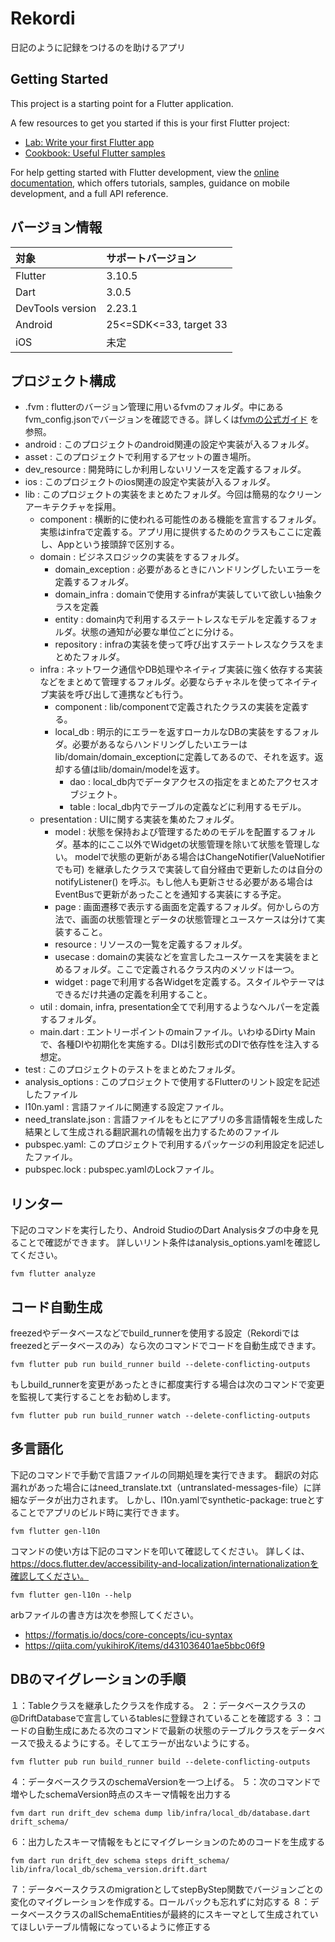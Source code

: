 # Rekordi

日記のように記録をつけるのを助けるアプリ

## Getting Started

This project is a starting point for a Flutter application.

A few resources to get you started if this is your first Flutter project:

- [Lab: Write your first Flutter app](https://docs.flutter.dev/get-started/codelab)
- [Cookbook: Useful Flutter samples](https://docs.flutter.dev/cookbook)

For help getting started with Flutter development, view the
[online documentation](https://docs.flutter.dev/), which offers tutorials,
samples, guidance on mobile development, and a full API reference.

## バージョン情報

| 対象              | サポートバージョン         |
|:-----------------|:------------------------|
| Flutter          | 3.10.5                  |
| Dart             | 3.0.5                   |
| DevTools version | 2.23.1                  |
| Android          | 25<=SDK<=33, target 33  |
| iOS              | 未定                     |

## プロジェクト構成

- .fvm :
  flutterのバージョン管理に用いるfvmのフォルダ。中にあるfvm_config.jsonでバージョンを確認できる。詳しくは[fvmの公式ガイド](https://fvm.app/docs/guides/basic_commands)
  を参照。
- android : このプロジェクトのandroid関連の設定や実装が入るフォルダ。
- asset : このプロジェクトで利用するアセットの置き場所。
- dev_resource : 開発時にしか利用しないリソースを定義するフォルダ。
- ios : このプロジェクトのios関連の設定や実装が入るフォルダ。
- lib : このプロジェクトの実装をまとめたフォルダ。今回は簡易的なクリーンアーキテクチャを採用。
    - component : 横断的に使われる可能性のある機能を宣言するフォルダ。実態はinfraで定義する。アプリ用に提供するためのクラスもここに定義し、Appという接頭辞で区別する。
    - domain : ビジネスロジックの実装をするフォルダ。
        - domain_exception : 必要があるときにハンドリングしたいエラーを定義するフォルダ。
        - domain_infra : domainで使用するinfraが実装していて欲しい抽象クラスを定義
        - entity : domain内で利用するステートレスなモデルを定義するフォルダ。状態の通知が必要な単位ごとに分ける。
        - repository : infraの実装を使って呼び出すステートレスなクラスをまとめたフォルダ。
    - infra : ネットワーク通信やDB処理やネイティブ実装に強く依存する実装などをまとめて管理するフォルダ。必要ならチャネルを使ってネイティブ実装を呼び出して連携なども行う。
        - component : lib/componentで定義されたクラスの実装を定義する。
        - local_db :
          明示的にエラーを返すローカルなDBの実装をするフォルダ。必要があるならハンドリングしたいエラーはlib/domain/domain_exceptionに定義してあるので、それを返す。返却する値はlib/domain/modelを返す。
            - dao : local_db内でデータアクセスの指定をまとめたアクセスオブジェクト。
            - table : local_db内でテーブルの定義などに利用するモデル。
    - presentation : UIに関する実装を集めたフォルダ。
        - model : 状態を保持および管理するためのモデルを配置するフォルダ。基本的にここ以外でWidgetの状態管理を除いて状態を管理しない。
          modelで状態の更新がある場合はChangeNotifier(ValueNotifierでも可)
          を継承したクラスで実装して自分経由で更新したのは自分のnotifyListener()
          を呼ぶ。もし他人も更新させる必要がある場合はEventBusで更新があったことを通知する実装にする予定。
        - page : 画面遷移で表示する画面を定義するフォルダ。何かしらの方法で、画面の状態管理とデータの状態管理とユースケースは分けて実装すること。
        - resource : リソースの一覧を定義するフォルダ。
        - usecase : domainの実装などを宣言したユースケースを実装をまとめるフォルダ。ここで定義されるクラス内のメソッドは一つ。
        - widget : pageで利用する各Widgetを定義する。スタイルやテーマはできるだけ共通の定義を利用すること。
    - util : domain, infra, presentation全てで利用するようなヘルパーを定義するフォルダ。
    - main.dart : エントリーポイントのmainファイル。いわゆるDirty Mainで、各種DIや初期化を実施する。DIは引数形式のDIで依存性を注入する想定。
- test : このプロジェクトのテストをまとめたフォルダ。
- analysis_options : このプロジェクトで使用するFlutterのリント設定を記述したファイル
- l10n.yaml : 言語ファイルに関連する設定ファイル。
- need_translate.json : 言語ファイルをもとにアプリの多言語情報を生成した結果として生成される翻訳漏れの情報を出力するためのファイル
- pubspec.yaml: このプロジェクトで利用するパッケージの利用設定を記述したファイル。
- pubspec.lock : pubspec.yamlのLockファイル。

## リンター

下記のコマンドを実行したり、Android StudioのDart Analysisタブの中身を見ることで確認ができます。
詳しいリント条件はanalysis_options.yamlを確認してください。

```
fvm flutter analyze
```

## コード自動生成

freezedやデータベースなどでbuild_runnerを使用する設定（Rekordiではfreezedとデータベースのみ）なら次のコマンドでコードを自動生成できます。

```
fvm flutter pub run build_runner build --delete-conflicting-outputs
```

もしbuild_runnerを変更があったときに都度実行する場合は次のコマンドで変更を監視して実行することをお勧めします。

```
fvm flutter pub run build_runner watch --delete-conflicting-outputs
```

## 多言語化

下記のコマンドで手動で言語ファイルの同期処理を実行できます。
翻訳の対応漏れがあった場合にはneed_translate.txt（untranslated-messages-file）に詳細なデータが出力されます。
しかし、l10n.yamlでsynthetic-package: trueとすることでアプリのビルド時に実行できます。

```
fvm flutter gen-l10n
```

コマンドの使い方は下記のコマンドを叩いて確認してください。
詳しくは、https://docs.flutter.dev/accessibility-and-localization/internationalizationを確認してください。

```
fvm flutter gen-l10n --help
```

arbファイルの書き方は次を参照してください。

* https://formatjs.io/docs/core-concepts/icu-syntax
* https://qiita.com/yukihiroK/items/d431036401ae5bbc06f9

## DBのマイグレーションの手順

１：Tableクラスを継承したクラスを作成する。
２：データベースクラスの@DriftDatabaseで宣言しているtablesに登録されていることを確認する
３：コードの自動生成にあたる次のコマンドで最新の状態のテーブルクラスをデータベースで扱えるようにする。そしてエラーが出ないようにする。

```
fvm flutter pub run build_runner build --delete-conflicting-outputs
```

４：データベースクラスのschemaVersionを一つ上げる。
５：次のコマンドで増やしたschemaVersion時点のスキーマ情報を出力する

```
fvm dart run drift_dev schema dump lib/infra/local_db/database.dart drift_schema/
```

６：出力したスキーマ情報をもとにマイグレーションのためのコードを生成する

```
fvm dart run drift_dev schema steps drift_schema/ lib/infra/local_db/schema_version.drift.dart
```

７：データベースクラスのmigrationとしてstepByStep関数でバージョンごとの変化のマイグレーションを作成する。ロールバックも忘れずに対応する
８：データベースクラスのallSchemaEntitiesが最終的にスキーマとして生成されていてほしいテーブル情報になっているように修正する
